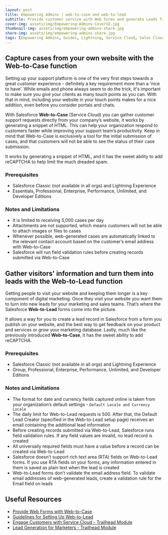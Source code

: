 ```yaml
---
layout: post
title: Empowering Admins | web-to-case and web-to-lead
subtitle: Provide customer service with Web Forms and generate Leads from your website
cover-img: assets/img/Empowering-Admins-CoverV2.jpg
thumbnail-img: assets/img/empowering-admins-share.jpg
share-img: assets/img/empowering-admins-share.jpg
tags: [Empowering Admins, Guides, Lightning, Service Cloud, Sales Cloud]
---
```


## Capture cases from your own website with the Web-to-Case function
Setting up your support platform is one of the very first steps towards a great customer experience - definitely a key requirement more than a 'nice to have'. While emails and phone always seem to do the trick, it's important to make sure you give your clients as many touch points as you can. With that in mind, including your website in your touch points makes for a nice addition, even before you consider portals and chats.

With Salesforce **Web-to-Case** (Service Cloud) you can gather customer support requests directly from your company’s website, it works by generating a snippet of HTML. This can help your organization respond to customers faster while improving your support team’s productivity. Keep in mind that Web-to-Case is exclusively a tool for the initial submission of cases, and that customers will not be able to see the status of their case submission.

It works by generating a snippet of HTML, and it has the sweet ability to add reCAPTCHA to help limit the much dreaded spam.

### Prerequisites
* Salesforce Classic (not available in all orgs) and Lightning Experience
* Essentials, Professional, Enterprise, Performance, Unlimited, and Developer Editions

### Notes and Limitations
* It is limited to receiving 5,000 cases per day
* Attachments are not supported, which means customers will not be able to attach images or files to cases
* Whenever possible, web-generated cases are automatically linked to the relevant contact account based on the customer’s email address with Web-to-Case
* Salesforce will run field validation rules before creating records submitted via Web-to-Case

## Gather visitors' information and turn them into leads with the Web-to-Lead function
Getting people to visit your website and keeping them longer is a key component of digital marketing. Once they visit your website you want them to turn into new leads for your marketing and sales teams. That’s where the Salesforce **Web-to-Lead** forms come into the picture.

It allows a way for you to create a lead record in Salesforce from a form you publish on your website, and the best way to get feedback on your product and services or grow your marketing database. Lastly, much like the previously introduced **Web-to-Case**, it has the sweet ability to add reCAPTCHA.

### Prerequisites
* Salesforce Classic (not available in all orgs) and Lightning Experience
* Group, Professional, Enterprise, Performance, Unlimited, and Developer Editions

### Notes and Limitations
* The format for date and currency fields captured online is taken from your organization’s default settings - `Default Locale and Currency Locale`
* The daily limit for Web-to-Lead requests is 500. After that, the Default Lead Creator (specified in the Web-to-Lead setup page) receives an email containing the additional lead information
* Before creating records submitted via Web-to-Lead, Salesforce runs field validation rules. If any field values are invalid, no lead record is created
* All universally required fields must have a value before a record can be created via Web-to-Lead
* Salesforce doesn’t support rich text area (RTA) fields on Web-to-Lead forms. If you use RTA fields on your forms, any information entered in them is saved as plain text when the lead is created
* Web-to-Lead forms don’t validate the email address field. To validate email addresses of web-generated leads, create a validation rule for the Email field on leads



## Useful Resources
* [Provide Web Forms with Web-to-Case](https://help.salesforce.com/articleView?id=sf.customize_casecapture.htm&type=5)
* [Guidelines for Setting Up Web-to-Lead](https://help.salesforce.com/articleView?id=sf.customize_leadpreparation.htm&type=5)
* [Engage Customers with Service Cloud - Trailhead Module](https://trailhead.salesforce.com/en/content/learn/modules/service_digital_engagement/service_digital_cloud)
* [Lead Generation for Marketers - Trailhead Module](https://trailhead.salesforce.com/en/content/learn/modules/lead-generation-for-marketers)
 
